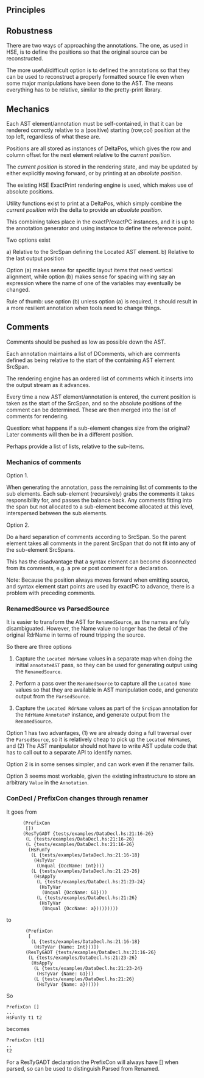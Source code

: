 
Principles
----------

## Robustness

There are two ways of approaching the annotations. The one, as used
in HSE, is to define the positions so that the original source can be
reconstructed.

The more useful/difficult option is to defined the annotations so that
they can be used to reconstruct a properly formatted source file even
when some major manipulations have been done to the AST. The means
everything has to be relative, similar to the pretty-print library.


## Mechanics

Each AST element/annotation must be self-contained, in that it can be
rendered correctly relative to a (positive) starting (row,col)
position at the top left, regardless of what these are.

Positions are all stored as instances of DeltaPos, which gives the row
and column offset for the next element relative to the *current
position*.

The *current position* is stored in the rendering state, and may be
updated by either explicitly moving forward, or by printing at an
*absolute position*.

The existing HSE ExactPrint rendering engine is used, which makes use
of absolute positions.

Utility functions exist to print at a DeltaPos, which simply combine
the *current position* with the delta to provide an *absolute
position*.

This combining takes place in the exactP/exactPC instances, and it is
up to the annotation generator and using instance to define the
reference point.

Two options exist

a) Relative to the SrcSpan defining the Located AST element.
b) Relative to the last output position

Option (a) makes sense for specific layout items that need vertical
alignment, while option (b) makes sense for spacing withing say an
expression where the name of one of the variables may eventually be
changed.

Rule of thumb: use option (b) unless option (a) is required, it should
result in a more resilient annotation when tools need to change
things.

## Comments

Comments should be pushed as low as possible down the AST.

Each annotation maintains a list of DComments, which are comments
defined as being relative to the start of the containing AST element
SrcSpan.

The rendering engine has an ordered list of comments which it inserts
into the output stream as it advances.

Every time a new AST element/annotation is entered, the current
position is taken as the start of the SrcSpan, and so the absolute
positions of the comment can be determined. These are then merged into
the list of comments for rendering.

Question: what happens if a sub-element changes size from the
original? Later comments will then be in a different position.

Perhaps provide a list of lists, relative to the sub-items.


### Mechanics of comments

Option 1.

When generating the annotation, pass the remaining list of comments to
the sub elements. Each sub-element (recursively) grabs the comments it
takes responsibility for, and passes the balance back. Any comments
fitting into the span but not allocated to a sub-element become
allocated at this level, interspersed between the sub elements.

Option 2.

Do a hard separation of comments according to SrcSpan. So the parent
element takes all comments in the parent SrcSpan that do not fit into
any of the sub-element SrcSpans.

This has the disadvantage that a syntax element can become
disconnected from its comments, e.g. a pre or post comment for a
declaration.



Note: Because the position always moves forward when emitting source,
and syntax element start points are used by exactPC to advance, there
is a problem with preceding comments.



### RenamedSource vs ParsedSource

It is easier to transform the AST for `RenamedSource`, as the names are
fully disambiguated.  However, the Name value no longer has the detail
of the original RdrName in terms of round tripping the source.

So there are three options

1. Capture the `Located RdrName` values in a separate map when doing
   the initial `annotateAST` pass, so they can be used for generating
   output using the `RenamedSource`.

2. Perform a pass over the `RenamedSource` to capture all the `Located
   Name` values so that they are available in AST manipulation code,
   and generate output from the `ParsedSource`.

3. Capture the `Located RdrName` values as part of the `SrcSpan`
   annotation for the `RdrName` `AnnotateP` instance, and generate
   output from the `RenamedSource`.

Option 1 has two advantages, (1) we are already doing a full traversal
over the `ParsedSource`, so it is relatively cheap to pick up the
`Located RdrName`s, and (2) The AST manipulator should not have to
write AST update code that has to call out to a separate API to
identify names.

Option 2 is in some senses simpler, and can work even if the renamer
fails.

Option 3 seems most workable, given the existing infrastructure to
store an arbitrary `Value` in the `Annotation`.

### ConDecl / PrefixCon changes through renamer

It goes from


          (PrefixCon
           [])
          (ResTyGADT {tests/examples/DataDecl.hs:21:16-26}
           (L {tests/examples/DataDecl.hs:21:16-26}
           (L {tests/examples/DataDecl.hs:21:16-26}
            (HsFunTy
             (L {tests/examples/DataDecl.hs:21:16-18}
              (HsTyVar
               (Unqual {OccName: Int})))
             (L {tests/examples/DataDecl.hs:21:23-26}
              (HsAppTy
               (L {tests/examples/DataDecl.hs:21:23-24}
                (HsTyVar
                 (Unqual {OccName: G1})))
               (L {tests/examples/DataDecl.hs:21:26}
                (HsTyVar
                 (Unqual {OccName: a}))))))))

to


           (PrefixCon
            [
             (L {tests/examples/DataDecl.hs:21:16-18}
              (HsTyVar {Name: Int}))])
           (ResTyGADT {tests/examples/DataDecl.hs:21:16-26}
            (L {tests/examples/DataDecl.hs:21:23-26}
             (HsAppTy
              (L {tests/examples/DataDecl.hs:21:23-24}
               (HsTyVar {Name: G1}))
              (L {tests/examples/DataDecl.hs:21:26}
               (HsTyVar {Name: a})))))

So

    PrefixCon []
    ...
    HsFunTy t1 t2

becomes

    PrefixCon [t1]
    ..
    t2

For a ResTyGADT declaration the PrefixCon will always have [] when parsed,
so can be used to distinguish Parsed from Renamed.

